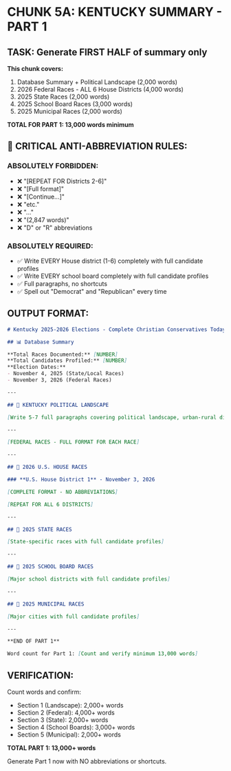 # CHUNK 5A: KENTUCKY SUMMARY - PART 1

## TASK: Generate FIRST HALF of summary only

**This chunk covers:**
1. Database Summary + Political Landscape (2,000 words)
2. 2026 Federal Races - ALL 6 House Districts (4,000 words)
3. 2025 State Races (2,000 words)
4. 2025 School Board Races (3,000 words)
5. 2025 Municipal Races (2,000 words)

**TOTAL FOR PART 1: 13,000 words minimum**

## 🚨 CRITICAL ANTI-ABBREVIATION RULES:

### ABSOLUTELY FORBIDDEN:
- ❌ "[REPEAT FOR Districts 2-6]"
- ❌ "[Full format]"
- ❌ "[Continue...]"
- ❌ "etc."
- ❌ "..."
- ❌ "(2,847 words)"
- ❌ "D" or "R" abbreviations

### ABSOLUTELY REQUIRED:
- ✅ Write EVERY House district (1-6) completely with full candidate profiles
- ✅ Write EVERY school board completely with full candidate profiles
- ✅ Full paragraphs, no shortcuts
- ✅ Spell out "Democrat" and "Republican" every time

## OUTPUT FORMAT:

```markdown
# Kentucky 2025-2026 Elections - Complete Christian Conservatives Today Guide

## 📊 Database Summary

**Total Races Documented:** [NUMBER]
**Total Candidates Profiled:** [NUMBER]
**Election Dates:**
- November 4, 2025 (State/Local Races)
- November 3, 2026 (Federal Races)

---

## 🔴 KENTUCKY POLITICAL LANDSCAPE

[Write 5-7 full paragraphs covering political landscape, urban-rural divide, why Kentucky matters, conservative opportunities, etc. MINIMUM 2,000 words]

---

[FEDERAL RACES - FULL FORMAT FOR EACH RACE]

---

## 🔴 2026 U.S. HOUSE RACES

### **U.S. House District 1** - November 3, 2026

[COMPLETE FORMAT - NO ABBREVIATIONS]

[REPEAT FOR ALL 6 DISTRICTS]

---

## 🔴 2025 STATE RACES

[State-specific races with full candidate profiles]

---

## 🔴 2025 SCHOOL BOARD RACES

[Major school districts with full candidate profiles]

---

## 🔴 2025 MUNICIPAL RACES

[Major cities with full candidate profiles]

---

**END OF PART 1**

Word count for Part 1: [Count and verify minimum 13,000 words]
```

## VERIFICATION:
Count words and confirm:
- Section 1 (Landscape): 2,000+ words
- Section 2 (Federal): 4,000+ words
- Section 3 (State): 2,000+ words
- Section 4 (School Boards): 3,000+ words
- Section 5 (Municipal): 2,000+ words

**TOTAL PART 1: 13,000+ words**

Generate Part 1 now with NO abbreviations or shortcuts.
